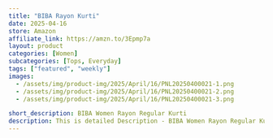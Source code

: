 ```yaml
---
title: "BIBA Rayon Kurti"
date: 2025-04-16
store: Amazon
affiliate_link: https://amzn.to/3Epmp7a
layout: product
categories: [Women]
subcategories: [Tops, Everyday]
tags: ["featured", "weekly"]
images:
  - /assets/img/product-img/2025/April/16/PNL20250400021-1.png
  - /assets/img/product-img/2025/April/16/PNL20250400021-2.png
  - /assets/img/product-img/2025/April/16/PNL20250400021-3.png

short_description: BIBA Women Rayon Regular Kurti
description: This is detailed Description - BIBA Women Rayon Regular Kurti
---
```

